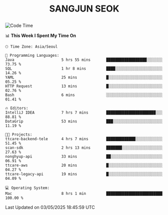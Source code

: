 <h1>
 <p align="center">
   SANGJUN SEOK
 </p>
</h1>

<!--START_SECTION:waka-->
![Code Time](http://img.shields.io/badge/Code%20Time-4%2C283%20hrs%2010%20mins-blue)

📊 **This Week I Spent My Time On** 

```text
🕑︎ Time Zone: Asia/Seoul

💬 Programming Languages: 
Java                     5 hrs 55 mins       ██████████████████░░░░░░░   73.75 % 
SQL                      1 hr 8 mins         ████░░░░░░░░░░░░░░░░░░░░░   14.26 % 
YAML                     25 mins             █░░░░░░░░░░░░░░░░░░░░░░░░   05.25 % 
HTTP Request             13 mins             █░░░░░░░░░░░░░░░░░░░░░░░░   02.76 % 
Bash                     6 mins              ░░░░░░░░░░░░░░░░░░░░░░░░░   01.41 % 

🔥 Editors: 
IntelliJ IDEA            7 hrs 7 mins        ██████████████████████░░░   88.81 % 
DataGrip                 53 mins             ███░░░░░░░░░░░░░░░░░░░░░░   11.19 % 

🐱‍💻 Projects: 
ttcare-backend-tele      4 hrs 7 mins        █████████████░░░░░░░░░░░░   51.45 % 
scan-sdk                 2 hrs 13 mins       ███████░░░░░░░░░░░░░░░░░░   27.63 % 
nonghyup-api             33 mins             ██░░░░░░░░░░░░░░░░░░░░░░░   06.91 % 
ttcare-aws               20 mins             █░░░░░░░░░░░░░░░░░░░░░░░░   04.27 % 
ttcare-legacy-api        19 mins             █░░░░░░░░░░░░░░░░░░░░░░░░   04.09 % 

💻 Operating System: 
Mac                      8 hrs 1 min         █████████████████████████   100.00 % 
```


 Last Updated on 03/05/2025 18:45:59 UTC
<!--END_SECTION:waka-->
